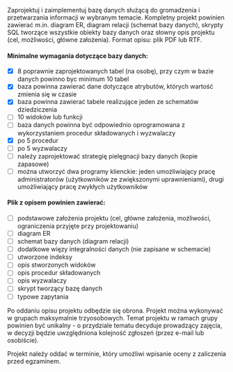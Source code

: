 Zaprojektuj i zaimplementuj bazę danych służącą do gromadzenia i przetwarzania informacji w wybranym temacie. Kompletny projekt powinien zawierać m.in. diagram ER, diagram relacji (schemat bazy danych), skrypty SQL tworzące wszystkie obiekty bazy danych oraz słowny opis projektu (cel, możliwości, główne założenia). Format opisu: plik PDF lub RTF.

#### Minimalne wymagania dotyczące bazy danych: ####

- [x] 8 poprawnie zaprojektowanych tabel (na osobę), przy czym w bazie danych powinno byc minimum 10 tabel
- [x] baza powinna zawierać dane dotyczące atrybutów, których wartość zmienia się w czasie
- [x] baza powinna zawierać tabele realizujące jeden ze schematów dziedziczenia
- [ ] 10 widoków lub funkcji
- [ ] baza danych powinna być odpowiednio oprogramowana z wykorzystaniem procedur składowanych i wyzwalaczy
-   [x] po 5 procedur
-   [ ] po 5 wyzwalaczy
- [ ] należy zaprojektować strategię pielęgnacji bazy danych (kopie zapasowe)
- [ ] można utworzyć dwa programy klienckie: jeden umożliwiający pracę administratorów (użytkowników ze zwiększonymi uprawnieniami), drugi umożliwiający pracę zwykłych użytkowników

#### Plik z opisem powinien zawierać: ####

- [ ] podstawowe założenia projektu (cel, główne założenia, możliwości, ograniczenia przyjęte przy projektowaniu)
- [ ] diagram ER
- [ ] schemat bazy danych (diagram relacji)
- [ ] dodatkowe więzy integralności danych (nie zapisane w schemacie)
- [ ] utworzone indeksy
- [ ] opis stworzonych widoków
- [ ] opis procedur składowanych
- [ ] opis wyzwalaczy
- [ ] skrypt tworzący bazę danych
- [ ] typowe zapytania

Po oddaniu opisu projektu odbędzie się obrona. Projekt można wykonywać w grupach maksymalnie trzyosobowych. Temat projektu w ramach grupy powinien być unikalny - o przydziale tematu decyduje prowadzący zajęcia, w decyzji będzie uwzględniona kolejność zgłoszeń (przez e-mail lub osobiście).

Projekt należy oddać w terminie, który umożliwi wpisanie oceny z zaliczenia przed egzaminem.